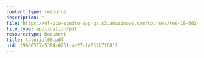 ```yaml
---
content_type: resource
description: ''
file: https://ol-ocw-studio-app-qa.s3.amazonaws.com/courses/res-18-002-introduction-to-matlab-spring-2008/39600517539402514e27fe252b716811_tutorial00.pdf
file_type: application/pdf
resourcetype: Document
title: tutorial00.pdf
uid: 39600517-5394-0251-4e27-fe252b716811
---
```

